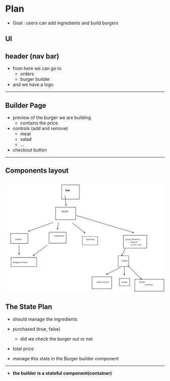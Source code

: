 # Plan
- Goal : users can add ingredients and build burgers 
## UI
## header (nav bar)
- from here we can go to 
    - orders
    - burger builder
- and we have a logo
---
## Builder Page
- preview of the burger we are building
  - contains the price
- controls (add and remove)
    - meat
    - salad 
    - ...
- checkout button
----
## Components layout
![img.png](img.png)
----
## The State Plan
- should manage the ingredients
- purchased (true, false)
  - did we check the burger out or not
- total price

- manage this state in the Burger builder component 
-----
- **the builder is a stateful component(container)**





























